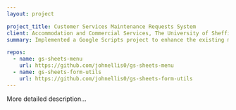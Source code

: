 ```yaml
---
layout: project

project_title: Customer Services Maintenance Requests System
client: Accommodation and Commercial Services, The University of Sheffield
summary: Implemented a Google Scripts project to enhance the existing maintenance tracking system.

repos:
  - name: gs-sheets-menu
    url: https://github.com/johnellis0/gs-sheets-menu
  - name: gs-sheets-form-utils
    url: https://github.com/johnellis0/gs-sheets-form-utils
---
```


More detailed description...
